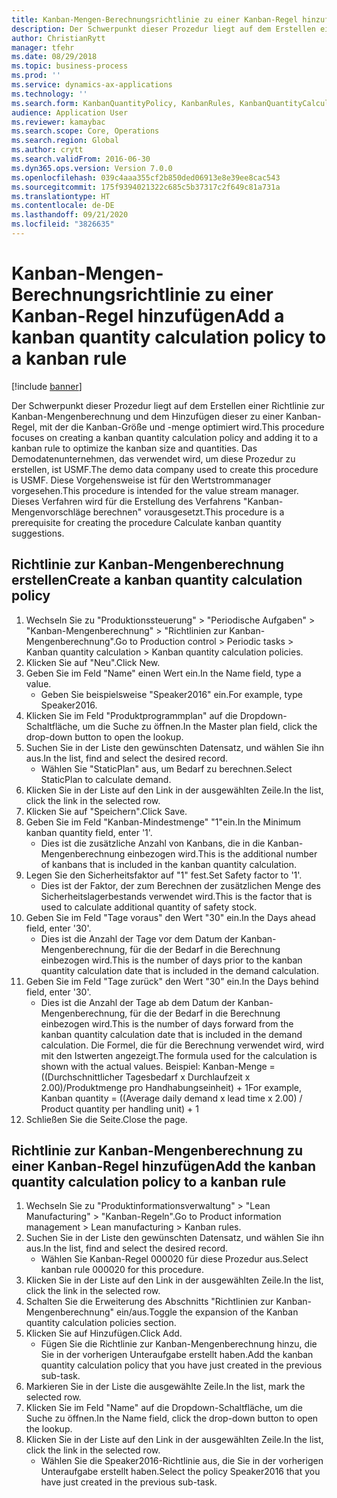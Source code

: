 ```yaml
---
title: Kanban-Mengen-Berechnungsrichtlinie zu einer Kanban-Regel hinzufügen
description: Der Schwerpunkt dieser Prozedur liegt auf dem Erstellen einer Richtlinie zur Kanban-Mengenberechnung und dem Hinzufügen dieser zu einer Kanban-Regel, mit der die Kanban-Größe und -menge optimiert wird.
author: ChristianRytt
manager: tfehr
ms.date: 08/29/2018
ms.topic: business-process
ms.prod: ''
ms.service: dynamics-ax-applications
ms.technology: ''
ms.search.form: KanbanQuantityPolicy, KanbanRules, KanbanQuantityCalculation
audience: Application User
ms.reviewer: kamaybac
ms.search.scope: Core, Operations
ms.search.region: Global
ms.author: crytt
ms.search.validFrom: 2016-06-30
ms.dyn365.ops.version: Version 7.0.0
ms.openlocfilehash: 039c4aaa355cf2b850ded06913e8e39ee8cac543
ms.sourcegitcommit: 175f9394021322c685c5b37317c2f649c81a731a
ms.translationtype: HT
ms.contentlocale: de-DE
ms.lasthandoff: 09/21/2020
ms.locfileid: "3826635"
---
```

# <a name="add-a-kanban-quantity-calculation-policy-to-a-kanban-rule"></a><span data-ttu-id="ce8e3-103">Kanban-Mengen-Berechnungsrichtlinie zu einer Kanban-Regel hinzufügen</span><span class="sxs-lookup"><span data-stu-id="ce8e3-103">Add a kanban quantity calculation policy to a kanban rule</span></span>

[!include [banner](../../includes/banner.md)]

<span data-ttu-id="ce8e3-104">Der Schwerpunkt dieser Prozedur liegt auf dem Erstellen einer Richtlinie zur Kanban-Mengenberechnung und dem Hinzufügen dieser zu einer Kanban-Regel, mit der die Kanban-Größe und -menge optimiert wird.</span><span class="sxs-lookup"><span data-stu-id="ce8e3-104">This procedure focuses on creating a kanban quantity calculation policy and adding it to a kanban rule to optimize the kanban size and quantities.</span></span> <span data-ttu-id="ce8e3-105">Das Demodatenunternehmen, das verwendet wird, um diese Prozedur zu erstellen, ist USMF.</span><span class="sxs-lookup"><span data-stu-id="ce8e3-105">The demo data company used to create this procedure is USMF.</span></span> <span data-ttu-id="ce8e3-106">Diese Vorgehensweise ist für den Wertstrommanager vorgesehen.</span><span class="sxs-lookup"><span data-stu-id="ce8e3-106">This procedure is intended for the value stream manager.</span></span> <span data-ttu-id="ce8e3-107">Dieses Verfahren wird für die Erstellung des Verfahrens "Kanban-Mengenvorschläge berechnen" vorausgesetzt.</span><span class="sxs-lookup"><span data-stu-id="ce8e3-107">This procedure is a prerequisite for creating the procedure Calculate kanban quantity suggestions.</span></span> 


## <a name="create-a-kanban-quantity-calculation-policy"></a><span data-ttu-id="ce8e3-108">Richtlinie zur Kanban-Mengenberechnung erstellen</span><span class="sxs-lookup"><span data-stu-id="ce8e3-108">Create a kanban quantity calculation policy</span></span>
1. <span data-ttu-id="ce8e3-109">Wechseln Sie zu "Produktionssteuerung" > "Periodische Aufgaben" > "Kanban-Mengenberechnung" > "Richtlinien zur Kanban-Mengenberechnung".</span><span class="sxs-lookup"><span data-stu-id="ce8e3-109">Go to Production control > Periodic tasks > Kanban quantity calculation > Kanban quantity calculation policies.</span></span>
2. <span data-ttu-id="ce8e3-110">Klicken Sie auf "Neu".</span><span class="sxs-lookup"><span data-stu-id="ce8e3-110">Click New.</span></span>
3. <span data-ttu-id="ce8e3-111">Geben Sie im Feld "Name" einen Wert ein.</span><span class="sxs-lookup"><span data-stu-id="ce8e3-111">In the Name field, type a value.</span></span>
    * <span data-ttu-id="ce8e3-112">Geben Sie beispielsweise "Speaker2016" ein.</span><span class="sxs-lookup"><span data-stu-id="ce8e3-112">For example, type Speaker2016.</span></span>  
4. <span data-ttu-id="ce8e3-113">Klicken Sie im Feld "Produktprogrammplan" auf die Dropdown-Schaltfläche, um die Suche zu öffnen.</span><span class="sxs-lookup"><span data-stu-id="ce8e3-113">In the Master plan field, click the drop-down button to open the lookup.</span></span>
5. <span data-ttu-id="ce8e3-114">Suchen Sie in der Liste den gewünschten Datensatz, und wählen Sie ihn aus.</span><span class="sxs-lookup"><span data-stu-id="ce8e3-114">In the list, find and select the desired record.</span></span>
    * <span data-ttu-id="ce8e3-115">Wählen Sie "StaticPlan" aus, um Bedarf zu berechnen.</span><span class="sxs-lookup"><span data-stu-id="ce8e3-115">Select StaticPlan to calculate demand.</span></span>  
6. <span data-ttu-id="ce8e3-116">Klicken Sie in der Liste auf den Link in der ausgewählten Zeile.</span><span class="sxs-lookup"><span data-stu-id="ce8e3-116">In the list, click the link in the selected row.</span></span>
7. <span data-ttu-id="ce8e3-117">Klicken Sie auf "Speichern".</span><span class="sxs-lookup"><span data-stu-id="ce8e3-117">Click Save.</span></span>
8. <span data-ttu-id="ce8e3-118">Geben Sie im Feld "Kanban-Mindestmenge" "1"ein.</span><span class="sxs-lookup"><span data-stu-id="ce8e3-118">In the Minimum kanban quantity field, enter '1'.</span></span>
    * <span data-ttu-id="ce8e3-119">Dies ist die zusätzliche Anzahl von Kanbans, die in die Kanban-Mengenberechnung einbezogen wird.</span><span class="sxs-lookup"><span data-stu-id="ce8e3-119">This is the additional number of kanbans that is included in the kanban quantity calculation.</span></span>  
9. <span data-ttu-id="ce8e3-120">Legen Sie den Sicherheitsfaktor auf "1" fest.</span><span class="sxs-lookup"><span data-stu-id="ce8e3-120">Set Safety factor to '1'.</span></span>
    * <span data-ttu-id="ce8e3-121">Dies ist der Faktor, der zum Berechnen der zusätzlichen Menge des Sicherheitslagerbestands verwendet wird.</span><span class="sxs-lookup"><span data-stu-id="ce8e3-121">This is the factor that is used to calculate additional quantity of safety stock.</span></span>  
10. <span data-ttu-id="ce8e3-122">Geben Sie im Feld "Tage voraus" den Wert "30" ein.</span><span class="sxs-lookup"><span data-stu-id="ce8e3-122">In the Days ahead field, enter '30'.</span></span>
    * <span data-ttu-id="ce8e3-123">Dies ist die Anzahl der Tage vor dem Datum der Kanban-Mengenberechnung, für die der Bedarf in die Berechnung einbezogen wird.</span><span class="sxs-lookup"><span data-stu-id="ce8e3-123">This is the number of days prior to the kanban quantity calculation date that is included in the demand calculation.</span></span>  
11. <span data-ttu-id="ce8e3-124">Geben Sie im Feld "Tage zurück" den Wert "30" ein.</span><span class="sxs-lookup"><span data-stu-id="ce8e3-124">In the Days behind field, enter '30'.</span></span>
    * <span data-ttu-id="ce8e3-125">Dies ist die Anzahl der Tage ab dem Datum der Kanban-Mengenberechnung, für die der Bedarf in die Berechnung einbezogen wird.</span><span class="sxs-lookup"><span data-stu-id="ce8e3-125">This is the number of days forward from the kanban quantity calculation date that is included in the demand calculation.</span></span>  <span data-ttu-id="ce8e3-126">Die Formel, die für die Berechnung verwendet wird, wird mit den Istwerten angezeigt.</span><span class="sxs-lookup"><span data-stu-id="ce8e3-126">The formula used for the calculation is shown with the actual values.</span></span> <span data-ttu-id="ce8e3-127">Beispiel: Kanban-Menge = ((Durchschnittlicher Tagesbedarf x Durchlaufzeit x 2.00)/Produktmenge pro Handhabungseinheit) + 1</span><span class="sxs-lookup"><span data-stu-id="ce8e3-127">For example,  Kanban quantity = ((Average daily demand x lead time x 2.00) / Product quantity per handling unit) + 1</span></span>  
12. <span data-ttu-id="ce8e3-128">Schließen Sie die Seite.</span><span class="sxs-lookup"><span data-stu-id="ce8e3-128">Close the page.</span></span>

## <a name="add-the-kanban-quantity-calculation-policy-to-a-kanban-rule"></a><span data-ttu-id="ce8e3-129">Richtlinie zur Kanban-Mengenberechnung zu einer Kanban-Regel hinzufügen</span><span class="sxs-lookup"><span data-stu-id="ce8e3-129">Add the kanban quantity calculation policy to a kanban rule</span></span>
1. <span data-ttu-id="ce8e3-130">Wechseln Sie zu "Produktinformationsverwaltung" > "Lean Manufacturing" > "Kanban-Regeln".</span><span class="sxs-lookup"><span data-stu-id="ce8e3-130">Go to Product information management > Lean manufacturing > Kanban rules.</span></span>
2. <span data-ttu-id="ce8e3-131">Suchen Sie in der Liste den gewünschten Datensatz, und wählen Sie ihn aus.</span><span class="sxs-lookup"><span data-stu-id="ce8e3-131">In the list, find and select the desired record.</span></span>
    * <span data-ttu-id="ce8e3-132">Wählen Sie Kanban-Regel 000020 für diese Prozedur aus.</span><span class="sxs-lookup"><span data-stu-id="ce8e3-132">Select kanban rule 000020 for this procedure.</span></span>  
3. <span data-ttu-id="ce8e3-133">Klicken Sie in der Liste auf den Link in der ausgewählten Zeile.</span><span class="sxs-lookup"><span data-stu-id="ce8e3-133">In the list, click the link in the selected row.</span></span>
4. <span data-ttu-id="ce8e3-134">Schalten Sie die Erweiterung des Abschnitts "Richtlinien zur Kanban-Mengenberechnung" ein/aus.</span><span class="sxs-lookup"><span data-stu-id="ce8e3-134">Toggle the expansion of the Kanban quantity calculation policies section.</span></span>
5. <span data-ttu-id="ce8e3-135">Klicken Sie auf Hinzufügen.</span><span class="sxs-lookup"><span data-stu-id="ce8e3-135">Click Add.</span></span>
    * <span data-ttu-id="ce8e3-136">Fügen Sie die Richtlinie zur Kanban-Mengenberechnung hinzu, die Sie in der vorherigen Unteraufgabe erstellt haben.</span><span class="sxs-lookup"><span data-stu-id="ce8e3-136">Add the kanban quantity calculation policy that you have just created in the previous sub-task.</span></span>  
6. <span data-ttu-id="ce8e3-137">Markieren Sie in der Liste die ausgewählte Zeile.</span><span class="sxs-lookup"><span data-stu-id="ce8e3-137">In the list, mark the selected row.</span></span>
7. <span data-ttu-id="ce8e3-138">Klicken Sie im Feld "Name" auf die Dropdown-Schaltfläche, um die Suche zu öffnen.</span><span class="sxs-lookup"><span data-stu-id="ce8e3-138">In the Name field, click the drop-down button to open the lookup.</span></span>
8. <span data-ttu-id="ce8e3-139">Klicken Sie in der Liste auf den Link in der ausgewählten Zeile.</span><span class="sxs-lookup"><span data-stu-id="ce8e3-139">In the list, click the link in the selected row.</span></span>
    * <span data-ttu-id="ce8e3-140">Wählen Sie die Speaker2016-Richtlinie aus, die Sie in der vorherigen Unteraufgabe erstellt haben.</span><span class="sxs-lookup"><span data-stu-id="ce8e3-140">Select the policy Speaker2016 that you have just created in the previous sub-task.</span></span>  

